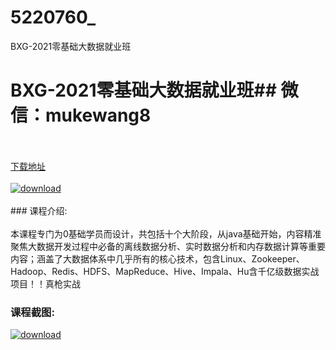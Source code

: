# 5220760_
BXG-2021零基础大数据就业班
# BXG-2021零基础大数据就业班## 微信：mukewang8
<br/></br>[下载地址](http://www.36tz.cn/article/5220760 "下载地址")
<br/></br>[![download](http://36tz.cn/muke_img/2021_08_1-36-300x176.png "下载地址")](http://www.36tz.cn/article/5220760 "下载地址")
<br/></br>### 课程介绍:<br/></br>本课程专门为0基础学员而设计，共包括十个大阶段，从java基础开始，内容精准聚焦大数据开发过程中必备的离线数据分析、实时数据分析和内存数据计算等重要内容；涵盖了大数据体系中几乎所有的核心技术，包含Linux、Zookeeper、Hadoop、Redis、HDFS、MapReduce、Hive、Impala、Hu含千亿级数据实战项目！！真枪实战

### 课程截图:
[![download](http://36tz.cn/muke_img/2021_08_2-34.png "下载地址")](http://www.36tz.cn/article/5220760 "下载地址")
